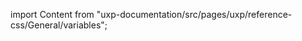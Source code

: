 
import Content from "uxp-documentation/src/pages/uxp/reference-css/General/variables";

<Content query="product=xd"/>
